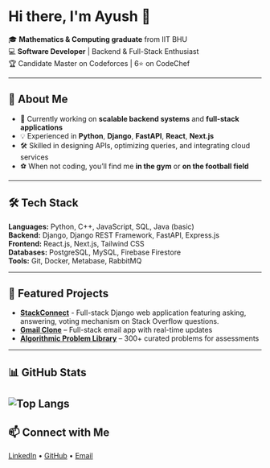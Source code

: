 # Hi there, I'm Ayush 👋

🎓 **Mathematics & Computing graduate** from IIT BHU  
💻 **Software Developer** | Backend & Full-Stack Enthusiast  
🏆 Candidate Master on Codeforces | 6⭐ on CodeChef  

---

## 🚀 About Me
- 🔭 Currently working on **scalable backend systems** and **full-stack applications**
- 💡 Experienced in **Python**, **Django**, **FastAPI**, **React**, **Next.js**
- 🛠️ Skilled in designing APIs, optimizing queries, and integrating cloud services
- ⚽ When not coding, you’ll find me **in the gym** or **on the football field**

---

## 🛠️ Tech Stack
**Languages:** Python, C++, JavaScript, SQL, Java (basic)  
**Backend:** Django, Django REST Framework, FastAPI, Express.js  
**Frontend:** React.js, Next.js, Tailwind CSS  
**Databases:** PostgreSQL, MySQL, Firebase Firestore  
**Tools:** Git, Docker, Metabase, RabbitMQ  

---

## 📌 Featured Projects
- **[StackConnect](https://github.com/ayu031201/StackConnect)** - Full-stack  Django web application featuring asking, answering, voting mechanism on Stack Overflow questions.
- **[Gmail Clone](https://github.com/ayu031201/gmail-clone)** – Full-stack email app with real-time updates  
- **[Algorithmic Problem Library](https://github.com/ayu031201/problem-library)** – 300+ curated problems for assessments  

---

## 📊 GitHub Stats
![Top Langs](https://github-readme-stats.vercel.app/api/top-langs/?username=ayu031201&layout=compact&theme=radical&hide=c%2B%2B)
---

## 📫 Connect with Me
[LinkedIn](https://www.linkedin.com/in/ayush-kumar-624335240/) • [GitHub](https://github.com/yourusername) • [Email](mailto:ayu.kr2001@gmail.com)
